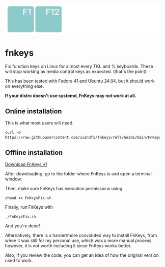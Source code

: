 ![FnKeys Logo](https://raw.githubusercontent.com/ivandfx/fnkeys/6b3f8e9fe16c5473c2dfa432713ea56cb613b418/fnkeys_logo.svg?token=ANZWZYPYMBQ3UGKZWMNO6T3HX4BOK)

# fnkeys
Fix function keys on Linux for almost every TKL and % keyboards. These will stop working as media control keys as expected. (that's the point)

This has been tested with Fedora 41 and Ubuntu 24.04, but it should work on everything else.

**If your distro doesn't use systemd, FnKeys may not work at all.**

## Online installation
This is what most users will need:
```
curl -O https://raw.githubusercontent.com/ivandfx/fnkeys/refs/heads/main/FnKeysFix.sh
```

## Offline installation
[Download FnKeys v1](https://github.com/ivandfx/fnkeys/releases/download/v1/FnKeysFix.sh)

After downloading, go to the folder where FnKeys is and open a terminal window.

Then, make sure FnKeys has execution permissions using
```
chmod +x FnKeysFix.sh 
```
Finally, run FnKeys with
```
./FnKeysFix.sh
```

And you're done!


Alternatively, there is a harder/more convoluted way to install FnKeys, from when it was still for my personal use, which was a more manual process, however, it is not worth including it since FnKeys works better.

Also, if you review the code, you can get an idea of ​​how the original version used to work.
